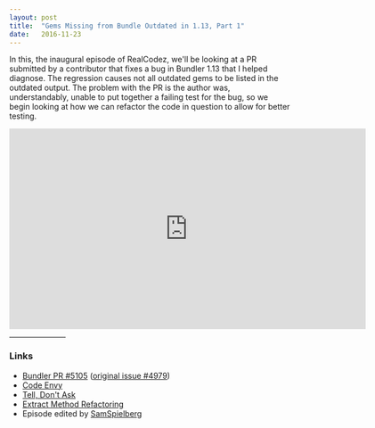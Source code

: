 ```yaml
---
layout: post
title:  "Gems Missing from Bundle Outdated in 1.13, Part 1"
date:   2016-11-23
---
```

In this, the inaugural episode of RealCodez, we'll be looking at a PR
 submitted by a contributor that fixes a bug in Bundler 1.13 that I
 helped diagnose. The regression causes not all outdated gems to be
 listed in the outdated output. The problem with the PR is the author was, 
 understandably, unable
 to put together a failing test for the bug, so we begin looking at
 how we can refactor the code in question to allow for better testing.

<iframe src="https://player.vimeo.com/video/192851112" width="640" height="360" frameborder="0" webkitallowfullscreen mozallowfullscreen allowfullscreen></iframe>
 
<hr width="20%"/>
 
### Links
 
- [Bundler PR #5105](https://github.com/bundler/bundler/pull/5105) ([original issue #4979](https://github.com/bundler/bundler/issues/4979))
- [Code Envy](http://wiki.c2.com/?FeatureEnvySmell) 
- [Tell, Don't Ask](http://martinfowler.com/bliki/TellDontAsk.html) 
- [Extract Method Refactoring](http://refactoring.com/catalog/extractMethod.html)
- Episode edited by [SamSpielberg](https://www.youtube.com/user/SamSpielberg/videos)

